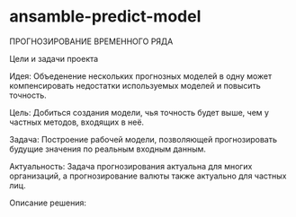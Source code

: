 # ansamble-predict-model


ПРОГНОЗИРОВАНИЕ ВРЕМЕННОГО РЯДА 

Цели и задачи проекта

Идея: Объеденение нескольких прогнозных моделей в одну может компенсировать недостатки используемых моделей и повысить точность.

Цель: Добиться создания модели, чья точность будет выше, чем у частных методов, входящих в неё.

Задача: Построение рабочей модели, позволяющей прогнозировать будущие значения по реальным входным данным.

Актуальность: Задача прогнозирования актуальна для многих организаций, а прогнозирование валюты также актуально для частных лиц.

Описание решения:

